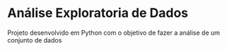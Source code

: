 # Análise Exploratoria de Dados
 Projeto desenvolvido em Python com o objetivo de fazer a análise de um conjunto de dados

